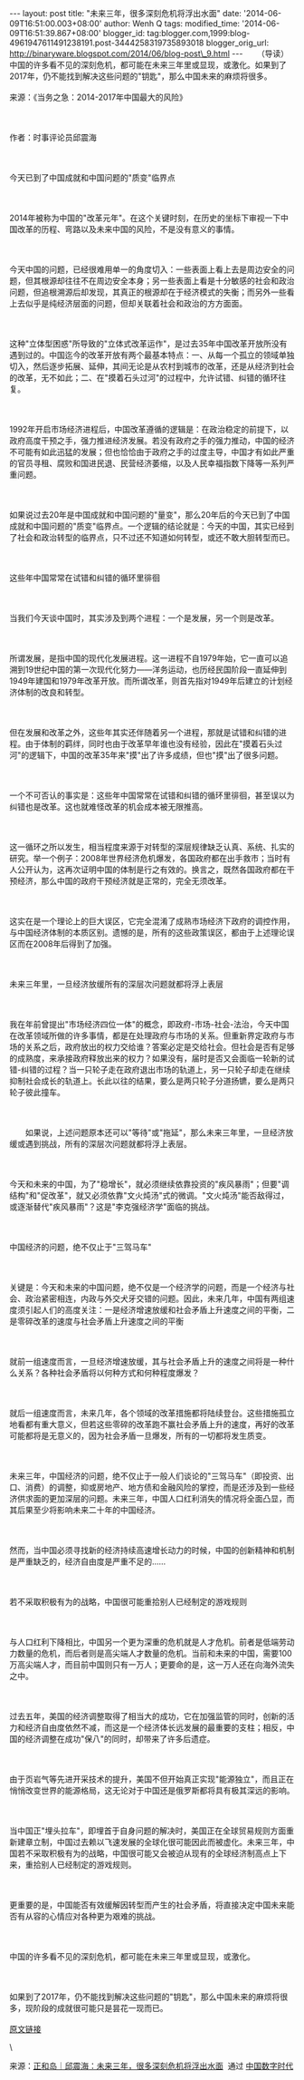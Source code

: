 --- layout: post title: "未来三年，很多深刻危机将浮出水面" date:
'2014-06-09T16:51:00.003+08:00' author: Wenh Q tags: modified\_time:
'2014-06-09T16:51:39.867+08:00' blogger\_id:
tag:blogger.com,1999:blog-4961947611491238191.post-3444258319735893018
blogger\_orig\_url:
http://binaryware.blogspot.com/2014/06/blog-post\_9.html ---
　　（导读）中国的许多看不见的深刻危机，都可能在未来三年里或显现，或激化。如果到了2017年，仍不能找到解决这些问题的"钥匙"，那么中国未来的麻烦将很多。\
\
来源：《当务之急：2014-2017年中国最大的风险》\
\
\
\
作者：时事评论员邱震海\
\
\
\
今天已到了中国成就和中国问题的"质变"临界点\
\
\
\
2014年被称为中国的"改革元年"。在这个关键时刻，在历史的坐标下审视一下中国改革的历程、弯路以及未来中国的风险，不是没有意义的事情。\
\
\
\
今天中国的问题，已经很难用单一的角度切入：一些表面上看上去是周边安全的问题，但其根源却往往不在周边安全本身；另一些表面上看是十分敏感的社会和政治问题，但追根溯源后却发现，其真正的根源却在于经济模式的失衡；而另外一些看上去似乎是纯经济层面的问题，但却关联着社会和政治的方方面面。\
\
\
\
这种"立体型困惑"所导致的"立体式改革运作"，是过去35年中国改革开放所没有遇到过的。中国迄今的改革开放有两个最基本特点：一、从每一个孤立的领域单独切入，然后逐步拓展、延伸，其间无论是从农村到城市的改革，还是从经济到社会的改革，无不如此；二、在"摸着石头过河"的过程中，允许试错、纠错的循环往复。\
\
\
\
1992年开启市场经济进程后，中国改革遵循的逻辑是：在政治稳定的前提下，以政府高度干预之手，强力推进经济发展。若没有政府之手的强力推动，中国的经济不可能有如此迅猛的发展；但也恰恰由于政府之手的过度主导，中国才有如此严重的官员寻租、腐败和国进民退、民营经济萎缩，以及人民幸福指数下降等一系列严重问题。\
\
\
\
如果说过去20年是中国成就和中国问题的"量变"，那么20年后的今天已到了中国成就和中国问题的"质变"临界点。一个逻辑的结论就是：今天的中国，其实已经到了社会和政治转型的临界点，只不过还不知道如何转型，或还不敢大胆转型而已。\
\
\
\
这些年中国常常在试错和纠错的循环里徘徊\
\
\
\
当我们今天谈中国时，其实涉及到两个进程：一个是发展，另一个则是改革。\
\
\
\
所谓发展，是指中国的现代化发展进程。这一进程不自1979年始，它一直可以追溯到19世纪中国的第一次现代化努力——洋务运动，也历经民国阶段一直延伸到1949年建国和1979年改革开放。而所谓改革，则首先指对1949年后建立的计划经济体制的改良和转型。\
\
\
\
但在发展和改革之外，这些年其实还伴随着另一个进程，那就是试错和纠错的进程。由于体制的羁绊，同时也由于改革早年谁也没有经验，因此在"摸着石头过河"的逻辑下，中国的改革35年来"摸"出了许多成绩，但也"摸"出了很多问题。\
\
\
\
一个不可否认的事实是：这些年中国常常在试错和纠错的循环里徘徊，甚至误以为纠错也是改革。这也就难怪改革的机会成本被无限推高。\
\
\
\
这一循环之所以发生，相当程度来源于对转型的深层规律缺乏认真、系统、扎实的研究。举一个例子：2008年世界经济危机爆发，各国政府都在出手救市；当时有人公开认为，这再次证明中国的体制是行之有效的。换言之，既然各国政府都在干预经济，那么中国的政府干预经济就是正常的，完全无须改革。\
\
\
\
这实在是一个理论上的巨大误区，它完全混淆了成熟市场经济下政府的调控作用，与中国经济体制的本质区别。遗憾的是，所有的这些政策误区，都由于上述理论误区而在2008年后得到了加强。\
\
\
\
未来三年里，一旦经济放缓所有的深层次问题就都将浮上表层\
\
\
\
我在年前曾提出"市场经济四位一体"的概念，即政府-市场-社会-法治，今天中国在改革领域所做的许多事情，都是在处理政府与市场的关系。但重新界定政府与市场的关系之后，政府放出的权力交给谁？答案必定是交给社会。但社会是否有足够的成熟度，来承接政府释放出来的权力？如果没有，届时是否又会面临一轮新的试错-纠错的过程？当一只轮子走在政府退出市场的轨道上，另一只轮子却走在继续抑制社会成长的轨道上。长此以往的结果，要么是两只轮子分道扬镳，要么是两只轮子彼此撞车。\
\
\
\
　　如果说，上述问题原本还可以"等待"或"拖延"，那么未来三年里，一旦经济放缓或遇到挑战，所有的深层次问题就都将浮上表层。\
\
\
\
今天和未来的中国，为了"稳增长"，就必须继续依靠投资的"疾风暴雨"；但要"调结构"和"促改革"，就又必须依靠"文火炖汤"式的微调。"文火炖汤"能否敌得过，或逐渐替代"疾风暴雨"？这是"李克强经济学"面临的挑战。\
\
\
\
中国经济的问题，绝不仅止于"三驾马车"\
\
\
\
关键是：今天和未来的中国问题，绝不仅是一个经济学的问题，而是一个经济与社会、政治紧密相连，内政与外交犬牙交错的问题。因此，未来几年，中国有两组速度须引起人们的高度关注：一是经济增速放缓和社会矛盾上升速度之间的平衡，二是零碎改革的速度与社会矛盾上升速度之间的平衡\
\
\
\
就前一组速度而言，一旦经济增速放缓，其与社会矛盾上升的速度之间将是一种什么关系？各种社会矛盾将以何种方式和何种程度爆发？\
\
\
\
就后一组速度而言，未来几年，各个领域的改革措施都将陆续登台。这些措施孤立地看都有重大意义，但若这些零碎的改革跑不赢社会矛盾上升的速度，再好的改革可能都将是无意义的，因为社会矛盾一旦爆发，所有的一切都将发生质变。\
\
\
\
未来三年，中国经济的问题，绝不仅止于一般人们谈论的"三驾马车"（即投资、出口、消费）的调整，抑或房地产、地方债和金融风险的掌控，而是还涉及到一些经济供求面的更加深层的问题。未来三年，中国人口红利消失的情况将全面凸显，而其后果至少将影响未来二十年的中国经济。\
\
\
\
然而，当中国必须寻找新的经济持续高速增长动力的时候，中国的创新精神和机制是严重缺乏的，经济自由度是严重不足的……\
\
\
\
若不采取积极有为的战略，中国很可能重拾别人已经制定的游戏规则\
\
\
\
与人口红利下降相比，中国另一个更为深重的危机就是人才危机。前者是低端劳动力数量的危机，而后者则是高尖端人才数量的危机。当前和未来的中国，需要100万高尖端人才，而目前中国则只有一万人；更要命的是，这一万人还在向海外流失之中。\
\
\
\
过去五年，美国的经济调整取得了相当大的成功，它在加强监管的同时，创新的活力和经济自由度依然不减，而这是一个经济体长远发展的最重要的支柱；相反，中国的经济调整在成功"保八"的同时，却带来了许多后遗症。\
\
\
\
由于页岩气等先进开采技术的提升，美国不但开始真正实现"能源独立"，而且正在悄悄改变世界的能源格局，这无论对于中国还是俄罗斯都将具有极其深远的影响。\
\
\
\
当中国正"埋头拉车"，即埋首于自身问题的解决时，美国正在全球贸易规则方面重新建章立制，中国过去赖以飞速发展的全球化很可能因此而被虚化。未来三年，中国若不采取积极有为的战略，中国很可能又会被迫从现有的全球经济制高点上下来，重拾别人已经制定的游戏规则。\
\
\
\
更重要的是，中国能否有效缓解因转型而产生的社会矛盾，将直接决定中国未来能否有从容的心情应对各种更为艰难的挑战。\
\
\
\
中国的许多看不见的深刻危机，都可能在未来三年里或显现，或激化。\
\
\
\
如果到了2017年，仍不能找到解决这些问题的"钥匙"，那么中国未来的麻烦将很多，现阶段的成就很可能只是昙花一现而已。\
\
[原文链接](http://mp.weixin.qq.com/s?__biz=MjM5ODAxODQ0MA==&mid=201038421&idx=1&sn=481fd558b55a47023d53a2aa59de0ab4&scene=2&from=timeline&isappinstalled=0&key=bdc0fc08be7dd6d4cfd32f9ac4ece019da38b7571436fa66c710ccfcbc45699d535d76ca7e882c2b53840bf096b22509&ascene=2&uin=NjUwNjg5NjI0)
<div>

\

</div>

<div>

来源：[正和岛｜邱震海：未来三年，很多深刻危机将浮出水面](http://feedproxy.google.com/~r/chinadigitaltimes/IyPt/~3/YtM0GP0YmNs/)  通过 [中国数字时代](http://chinadigitaltimes.net/chinese)

</div>
